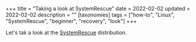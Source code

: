 +++
title = "Taking a look at SystemRescue"
date = 2022-02-02
updated = 2022-02-02
description = ""
[taxonomies]
tags = ["how-to", "Linux", "SystemRescue", "beginner", "recovery", "look"]
+++

Let's tak a look at the [SystemRescue](https://www.system-rescue.org/) distribution.

<!-- more -->